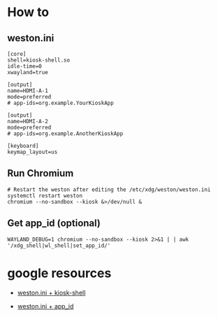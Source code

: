 # How to

## weston.ini 
```
[core]
shell=kiosk-shell.so
idle-time=0
xwayland=true

[output]
name=HDMI-A-1
mode=preferred
# app-ids=org.example.YourKioskApp

[output]
name=HDMI-A-2
mode=preferred
# app-ids=org.example.AnotherKioskApp

[keyboard]
keymap_layout=us
```

## Run Chromium
```
# Restart the weston after editing the /etc/xdg/weston/weston.ini
systemctl restart weston
chromium --no-sandbox --kiosk &>/dev/null &
```

## Get app_id (optional)
```
WAYLAND_DEBUG=1 chromium --no-sandbox --kiosk 2>&1 | | awk '/xdg_shell|wl_shell|set_app_id/'
```

# google resources
* [weston.ini + kiosk-shell](https://www.google.com/search?q=weston+kiosk+shell+example+weston.ini+file)

* [weston.ini + app_id](https://www.google.com/search?q=weston+kiosk+shell+how+to+get+app_id)
